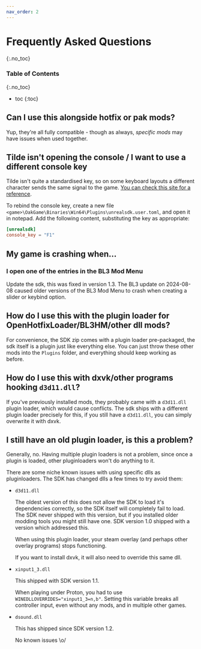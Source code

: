 ```yaml
---
nav_order: 2
---
```


# Frequently Asked Questions
{:.no_toc}

### Table of Contents
{:.no_toc}
- toc
{:toc}

## Can I use this alongside hotfix or pak mods?
Yup, they're all fully compatible - though as always, *specific mods* may have issues when used
together.

## Tilde isn't opening the console / I want to use a different console key
Tilde isn't quite a standardised key, so on some keyboard layouts a different character sends the
same signal to the game. [You can check this site for a reference](https://kbdlayout.info/features/virtualkeys/VK_OEM_3).

To rebind the console key, create a new file
`<game>\OakGame\Binaries\Win64\Plugins\unrealsdk.user.toml`, and open it in notepad. Add the
following content, substituting the key as appropriate:

```toml
[unrealsdk]
console_key = "F1"
```

## My game is crashing when...
### I open one of the entries in the BL3 Mod Menu
Update the sdk, this was fixed in version 1.3. The BL3 update on 2024-08-08 caused older versions of
the BL3 Mod Menu to crash when creating a slider or keybind option.

## How do I use this with the plugin loader for OpenHotfixLoader/BL3HM/other dll mods?
For convenience, the SDK zip comes with a plugin loader pre-packaged, the sdk itself is a plugin
just like everything else. You can just throw these other mods into the `Plugins` folder, and
everything should keep working as before.

## How do I use this with dxvk/other programs hooking `d3d11.dll`?
If you've previously installed mods, they probably came with a `d3d11.dll` plugin loader, which
would cause conflicts. The sdk ships with a different plugin loader precisely for this, if you still
have a `d3d11.dll`, you can simply overwrite it with dxvk.

## I still have an old plugin loader, is this a problem?
Generally, no. Having multiple plugin loaders is not a problem, since once a plugin is loaded, other
pluginloaders won't do anything to it.

There are some niche known issues with using specific dlls as pluginloaders. The SDK has changed
dlls a few times to try avoid them:

- `d3d11.dll`

  The oldest version of this does not allow the SDK to load it's dependencies correctly, so the SDK
  itself will completely fail to load. The SDK never shipped with this version, but if you installed
  older modding tools you might still have one. SDK version 1.0 shipped with a version which
  addressed this.

  When using this plugin loader, your steam overlay (and perhaps other overlay programs) stops
  functioning.

  If you want to install dxvk, it will also need to override this same dll.

- `xinput1_3.dll`

  This shipped with SDK version 1.1.

  When playing under Proton, you had to use `WINEDLLOVERRIDES="xinput1_3=n,b"`. Setting this
  variable breaks all controller input, even without any mods, and in multiple other games.

- `dsound.dll`

  This has shipped since SDK version 1.2.

  No known issues \o/
